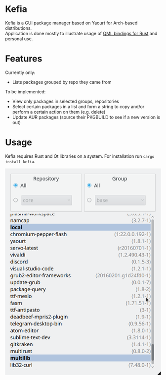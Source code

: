 # Kefia
Kefia is a GUI package manager based on Yaourt for Arch-based distributions.  
Application is done mostly to illustrate usage of [QML bindings for Rust](https://github.com/White-Oak/qml-rust) and personal use.

# Features

Currently only:
* Lists packages grouped by repo they came from

To be implemented:
* View only packages in selected groups, repositories
* Select certain packages in a list and form a string to copy and/or perform a certain action on them (e.g. delete)
* Update AUR packages (source their PKGBUILD to see if a new version is out)

# Usage

Kefia requires Rust and Qt libraries on a system.
For installation run `cargo install kefia`.

![Kefia](res/kefia.png)
